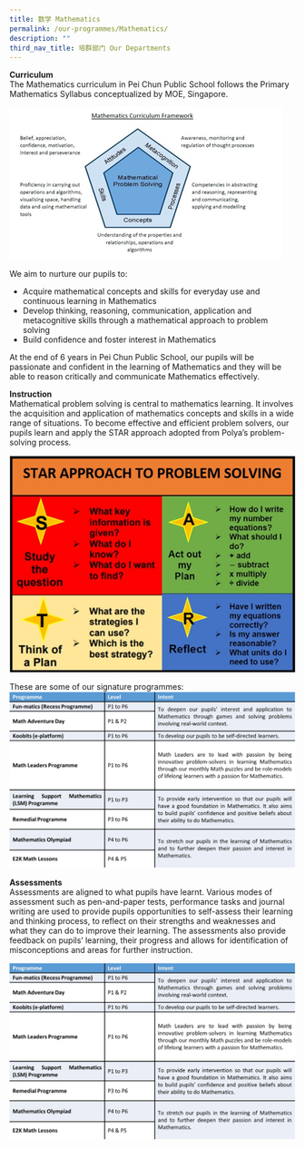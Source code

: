 ```yaml
---
title: 数学 Mathematics
permalink: /our-programmes/Mathematics/
description: ""
third_nav_title: 培群部门 Our Departments
---
```

**Curriculum**<br>
The Mathematics curriculum in Pei Chun Public School follows the Primary Mathematics Syllabus conceptualized by MOE, Singapore. 

![Math1](/images/Our%20Programmes/Math1.jpg)

We aim to nurture our pupils to:<br>
* Acquire mathematical concepts and skills for everyday use and continuous learning in Mathematics
* Develop thinking, reasoning, communication, application and metacognitive skills through a mathematical approach to problem solving
* Build confidence and foster interest in Mathematics

At the end of 6 years in Pei Chun Public School, our pupils will be passionate and confident in the learning of Mathematics and they will be able to reason critically and communicate Mathematics effectively.

**Instruction**<br>
Mathematical problem solving is central to mathematics learning. It involves the acquisition and application of mathematics concepts and skills in a wide range of situations. To become effective and efficient problem solvers, our pupils learn and apply the STAR approach adopted from Polya’s problem-solving process.

![Math2](/images/Our%20Programmes/Math2.jpg)

 
These are some of our signature programmes:
![Math5](/images/Our%20Programmes/Math5.jpg)

**Assessments**<br>
Assessments are aligned to what pupils have learnt. Various modes of assessment such as pen-and-paper tests, performance tasks and journal writing are used to provide pupils opportunities to self-assess their learning and thinking process, to reflect on their strengths and weaknesses and what they can do to improve their learning. The assessments also provide feedback on pupils’ learning, their progress and allows for identification of misconceptions and areas for further instruction. 

![Maths3](/images/Our%20Programmes/Math3.jpg)